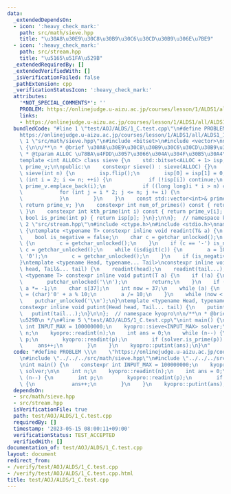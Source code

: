```yaml
---
data:
  _extendedDependsOn:
  - icon: ':heavy_check_mark:'
    path: src/math/sieve.hpp
    title: "\u30A8\u30E9\u30C8\u30B9\u30C6\u30CD\u30B9\u306E\u7BE9"
  - icon: ':heavy_check_mark:'
    path: src/stream.hpp
    title: "\u5165\u51FA\u529B"
  _extendedRequiredBy: []
  _extendedVerifiedWith: []
  _isVerificationFailed: false
  _pathExtension: cpp
  _verificationStatusIcon: ':heavy_check_mark:'
  attributes:
    '*NOT_SPECIAL_COMMENTS*': ''
    PROBLEM: https://onlinejudge.u-aizu.ac.jp/courses/lesson/1/ALDS1/all/ALDS1_1_C
    links:
    - https://onlinejudge.u-aizu.ac.jp/courses/lesson/1/ALDS1/all/ALDS1_1_C
  bundledCode: "#line 1 \"test/AOJ/ALDS/1_C.test.cpp\"\n#define PROBLEM \\\n    \"\
    https://onlinejudge.u-aizu.ac.jp/courses/lesson/1/ALDS1/all/ALDS1_1_C\"\n#line\
    \ 1 \"src/math/sieve.hpp\"\n#include <bitset>\n#include <vector>\nnamespace kyopro\
    \ {\n\n/**\n * @brief \u30A8\u30E9\u30C8\u30B9\u30C6\u30CD\u30B9\u306E\u7BE9\n\
    \ * @tparam ALLOC \u78BA\u4FDD\u3057\u3066\u304A\u304F\u30B5\u30A4\u30BA\n */\n\
    template <int ALLOC> class sieve {\n    std::bitset<ALLOC + 1> isp;\n    std::vector<int>\
    \ prime_v;\n\npublic:\n    constexpr sieve() : sieve(ALLOC) {}\n    constexpr\
    \ sieve(int n) {\n        isp.flip();\n        isp[0] = isp[1] = 0;\n        for\
    \ (int i = 2; i <= n; ++i) {\n            if (!isp[i]) continue;\n           \
    \ prime_v.emplace_back(i);\n            if ((long long)i * i > n) continue;\n\
    \            for (int j = i * 2; j <= n; j += i) {\n                isp[j] = 0;\n\
    \            }\n        }\n    }\n    const std::vector<int>& primes() const {\
    \ return prime_v; }\n    constexpr int num_of_primes() const { return prime_v.size();\
    \ }\n    constexpr int kth_prime(int i) const { return prime_v[i]; }\n    constexpr\
    \ bool is_prime(int p) { return isp[p]; }\n};\n\n};  // namespace kyopro\n#line\
    \ 2 \"src/stream.hpp\"\n#include <ctype.h>\n#include <stdio.h>\nnamespace kyopro\
    \ {\ntemplate <typename T> constexpr inline void readint(T& a) {\n    a = 0;\n\
    \    bool is_negative = false;\n    char c = getchar_unlocked();\n    while (isspace(c))\
    \ {\n        c = getchar_unlocked();\n    }\n    if (c == '-') is_negative = true,\
    \ c = getchar_unlocked();\n    while (isdigit(c)) {\n        a = 10 * a + (c -\
    \ '0');\n        c = getchar_unlocked();\n    }\n    if (is_negative) a *= -1;\n\
    }\ntemplate <typename Head, typename... Tail>\nconstexpr inline void readint(Head&\
    \ head, Tail&... tail) {\n    readint(head);\n    readint(tail...);\n}\ntemplate\
    \ <typename T> constexpr inline void putint(T a) {\n    if (!a) {\n        putchar_unlocked('0');\n\
    \        putchar_unlocked('\\n');\n        return;\n    }\n    if (a < 0) putchar_unlocked('-'),\
    \ a *= -1;\n    char s[37];\n    int now = 37;\n    while (a) {\n        s[--now]\
    \ = (char)'0' + a % 10;\n        a /= 10;\n    }\n    while (now < 37) putchar_unlocked(s[now++]);\n\
    \    putchar_unlocked('\\n');\n}\ntemplate <typename Head, typename... Tail>\n\
    constexpr inline void putint(Head head, Tail... tail) {\n    putint(head);\n \
    \   putint(tail...);\n}\n\n};  // namespace kyopro\n\n/**\n * @brief \u5165\u51FA\
    \u529B\n */\n#line 5 \"test/AOJ/ALDS/1_C.test.cpp\"\nint main() {\n    constexpr\
    \ int INPUT_MAX = 100000000;\n    kyopro::sieve<INPUT_MAX> solver;\n\n    int\
    \ n;\n    kyopro::readint(n);\n    int ans = 0;\n    while (n--) {\n        int\
    \ p;\n        kyopro::readint(p);\n        if (solver.is_prime(p)) {\n       \
    \     ans++;\n        }\n    }\n    kyopro::putint(ans);\n}\n"
  code: "#define PROBLEM \\\n    \"https://onlinejudge.u-aizu.ac.jp/courses/lesson/1/ALDS1/all/ALDS1_1_C\"\
    \n#include \"../../../src/math/sieve.hpp\"\n#include \"../../../src/stream.hpp\"\
    \nint main() {\n    constexpr int INPUT_MAX = 100000000;\n    kyopro::sieve<INPUT_MAX>\
    \ solver;\n\n    int n;\n    kyopro::readint(n);\n    int ans = 0;\n    while\
    \ (n--) {\n        int p;\n        kyopro::readint(p);\n        if (solver.is_prime(p))\
    \ {\n            ans++;\n        }\n    }\n    kyopro::putint(ans);\n}\n"
  dependsOn:
  - src/math/sieve.hpp
  - src/stream.hpp
  isVerificationFile: true
  path: test/AOJ/ALDS/1_C.test.cpp
  requiredBy: []
  timestamp: '2023-05-15 08:00:11+09:00'
  verificationStatus: TEST_ACCEPTED
  verifiedWith: []
documentation_of: test/AOJ/ALDS/1_C.test.cpp
layout: document
redirect_from:
- /verify/test/AOJ/ALDS/1_C.test.cpp
- /verify/test/AOJ/ALDS/1_C.test.cpp.html
title: test/AOJ/ALDS/1_C.test.cpp
---
```

